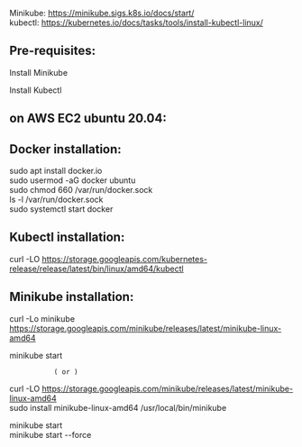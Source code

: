 Minikube: https://minikube.sigs.k8s.io/docs/start/  
kubectl: https://kubernetes.io/docs/tasks/tools/install-kubectl-linux/  

Pre-requisites:    
------------
Install Minikube    

Install Kubectl    

on AWS EC2 ubuntu 20.04: 
-----------
Docker installation:  
------------------
sudo apt install docker.io     
sudo usermod -aG docker ubuntu     
sudo chmod 660 /var/run/docker.sock    
ls -l /var/run/docker.sock    
sudo systemctl start docker     


Kubectl installation:  
--------------------

curl -LO https://storage.googleapis.com/kubernetes-release/release/latest/bin/linux/amd64/kubectl     

Minikube installation:  
---------------------

curl -Lo minikube https://storage.googleapis.com/minikube/releases/latest/minikube-linux-amd64    

minikube start     

               ( or )

curl -LO https://storage.googleapis.com/minikube/releases/latest/minikube-linux-amd64  
sudo install minikube-linux-amd64 /usr/local/bin/minikube  

minikube start  
minikube start --force  


